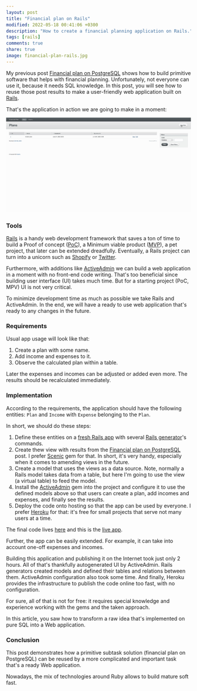 ```yaml
---
layout: post
title: "Financial plan on Rails"
modified: 2022-05-18 00:41:06 +0300
description: "How to create a financial planning application on Rails."
tags: [rails]
comments: true
share: true
image: financial-plan-rails.jpg
---
```


My previous post [Financial plan on PostgreSQL](/blog/financial-plan-on-postgresql/) shows how to
build primitive software that helps with financial planning. Unfortunately, not everyone can use it,
because it needs SQL knowledge. In this post, you will see how to reuse those post results to
make a user-friendly web application built on [Rails](https://rubyonrails.org/).

That's the application in action we are going to make in a moment:

![Financial plan ActiveAdmin](/blog/images/financial-plan-rails.gif)

### Tools

[Rails](https://rubyonrails.org/) is a handy web development framework that saves a ton of time to build
a Proof of concept ([PoC](https://en.wikipedia.org/wiki/Proof_of_concept)),
a Minimum viable product ([MVP](https://en.wikipedia.org/wiki/Minimum_viable_product)), a pet project,
that later can be extended dreadfully. Eventually, a Rails project can turn into a unicorn such as [Shopify](https://www.shopify.com/) or [Twitter](https://twitter.com/).

Furthermore, with additions like [ActiveAdmin](https://activeadmin.info/) we can build a web application in a moment with no front-end code writing.
That's too beneficial since building user interface (UI) takes much time. But for a starting project (PoC, MPV) UI is not very critical.

To minimize development time as much as possible we take Rails and ActiveAdmin. In the end, we will have a ready to use web application that's ready to any changes in the future.

### Requirements

Usual app usage will look like that:
1. Create a plan with some name.
2. Add income and expenses to it.
3. Observe the calculated plan within a table.

Later the expenses and incomes can be adjusted or added even more. The results should be recalculated immediately.

### Implementation

According to the requirements, the application should have the following entities: `Plan` and `Income` with `Expense` belonging to the `Plan`.

In short, we should do these steps:

1. Define these entities on a [fresh Rails app](https://guides.rubyonrails.org/getting_started.html#creating-the-blog-application) with several [Rails generator](https://guides.rubyonrails.org/command_line.html#bin-rails-generate)'s commands.
1. Create thew view with results from the [Financial plan on PostgreSQL](/blog/financial-plan-on-postgresql/) post. I prefer [Scenic](https://github.com/scenic-views/scenic) gem for that. In short, it's very handy, especially when it comes to amending views in the future.
1. Create a model that uses the views as a data source. Note, normally a Rails model takes data from a table, but here I'm going to use the view (a virtual table) to feed the model.
1. Install the [ActiveAdmin](https://activeadmin.info/0-installation.html) gem into the project and configure it to use the defined models above so that users can create a plan, add incomes and expenses, and finally see the results.
1. Deploy the code onto hosting so that the app can be used by everyone. I prefer [Heroku](https://heroku.com/) for that: it's free for small projects that serve not many users at a time.

The final code lives [here](https://github.com/widefix/financial-plan) and this is the [live app](https://dry-wave-47133.herokuapp.com/).

Further, the app can be easily extended. For example, it can take into account one-off expenses and incomes.

Building this application and publishing it on the Internet took just only 2 hours.
All of that's thankfully autogenerated UI by ActiveAdmin. Rails generators created models and defined their tables and relations between them.
ActiveAdmin configuration also took some time. And finally, Heroku provides the infrastructure to publish the code online too fast, with no configuration.

For sure, all of that is not for free: it requires special knowledge and experience working with the gems and the taken approach.

In this article, you saw how to transform a raw idea that's implemented on pure SQL into a Web application.


### Conclusion

This post demonstrates how a primitive subtask solution (financial plan on PostgreSQL) can be reused
by a more complicated and important task that's a ready Web application.

Nowadays, the mix of technologies around Ruby allows to build mature soft fast.
